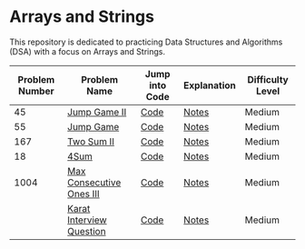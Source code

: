 # Arrays and Strings

This repository is dedicated to practicing Data Structures and Algorithms (DSA) with a focus on Arrays and Strings.

| Problem Number | Problem Name                                                                                             | Jump into Code                                                                                                                                      | Explanation | Difficulty Level |
|----------------|----------------------------------------------------------------------------------------------------------|-----------------------------------------------------------------------------------------------------------------------------------------------------|-------------|------------------|
| 45             | [Jump Game II](https://leetcode.com/problems/jump-game-ii/)                                                                   | [Code](./Jump%20Game%20II/solution.py) | [Notes](./Jump%20Game%20II/notes.md)           | Medium               |
| 55             | [Jump Game](https://leetcode.com/problems/jump-game/)                                                                   | [Code](./Jump%20Game/solution.py) | [Notes](./Jump%20Game/notes.md)          | Medium                |
| 167             | [Two Sum II](https://leetcode.com/problems/two-sum-ii-input-array-is-sorted)                                                                   | [Code](./Two%20Sum%20II/solution.py) | [Notes](./Two%20Sum%20II/notes.md)          | Medium                |
| 18             | [4Sum](https://leetcode.com/problems/4sum)                                                                                      | [Code](./4sum/solution.py)            | [Notes](./4sum/notes.md)         | Medium              |
| 1004             | [Max Consecutive Ones III](https://leetcode.com/problems/max-consecutive-ones-iii)                                                                                      | [Code](./Max%20Consecutive%20Ones%20III/solution.py)            | [Notes](./Max%20Consecutive%20Ones%20III/notes.md)         | Medium              |
|              | [Karat Interview Question](https://leetcode.com/discuss/post/7020178/paypal-karat-interview-by-anonymous_user-a5nb/)                                                                                      | [Code](./Karat-Interview-Question/solution.py)            | [Notes](./Karat-Interview-Question/notes.md)         | Medium              |